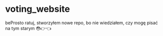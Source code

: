 # voting_website
beProsto ratuj, stworzyłem nowe repo, bo nie wiedziałem, czy mogę pisać na tym starym 😳👉👈
